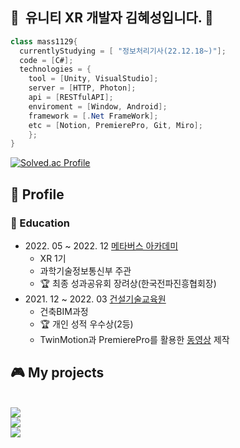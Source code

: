 <!-- [![Hits](https://hits.seeyoufarm.com/api/count/incr/badge.svg?url=https%3A%2F%2Fgithub.com%2Fmass1129&count_bg=%2379C83D&title_bg=%23555555&icon=&icon_color=%23E7E7E7&title=hits&edge_flat=false)](https://hits.seeyoufarm.com)
-->
## 👋 &nbsp;유니티 XR 개발자 김혜성입니다. 👋  
```C#
class mass1129{
  currentlyStudying = [ "정보처리기사(22.12.18~)"];
  code = [C#];
  technologies = {
    tool = [Unity, VisualStudio];  
    server = [HTTP, Photon];  
    api = [RESTfulAPI];  
    enviroment = [Window, Android];  
    framework = [.Net FrameWork];
    etc = [Notion, PremierePro, Git, Miro];
    };
}
```
[![Solved.ac Profile](http://mazassumnida.wtf/api/generate_badge?boj=mass413)](https://solved.ac/mass413)
## 🌱 Profile  

### 📖 Education

- 2022\. 05 ~ 2022. 12 [메타버스 아카데미](https://mtvs.kr)  
  - XR 1기  
  - 과학기술정보통신부 주관  
  - 🏆 최종 성과공유회 장려상(한국전파진흥협회장)  
- 2021\. 12 ~ 2022. 03 [건설기술교육원](https://www.kicte.or.kr/portal/index/mainInitAction.do)  
  - 건축BIM과정  
  - 🏆 개인 성적 우수상(2등)  
  - TwinMotion과 PremierePro를 활용한 [동영상](https://youtu.be/w3Qg7fNvgkI) 제작    
  

## 🎮 My projects   
 <br>   
    <a href="https://github.com/mass1129/RETAKE" ><img src="https://img.shields.io/badge/Github-Retake-red?style=for-the-badge&logo=GitHub&logoColor=white&link=https://github.com/mass1129/RETAKE"></a>  
  <br>
    <a href="https://github.com/mass1129/DeadRising" ><img src="https://img.shields.io/badge/Github-Rising-blue?style=for-the-badge&logo=GitHub&logoColor=white&link=https://github.com/mass1129/DeadRising"></a>
  <br>
    <a href="https://github.com/mass1129/MTVS_Nebula" ><img src="https://img.shields.io/badge/Github-Nebula-orange?style=for-the-badge&logo=GitHub&logoColor=white&link=https://github.com/mass1129/MTVS_Nebula"></a>




<!--
**mass1129/mass1129** is a ✨ _special_ ✨ repository because its `README.md` (this file) appears on your GitHub profile.

Here are some ideas to get you started:

- 🔭 I’m currently working on ...
- 🌱 I’m currently learning ...
- 👯 I’m looking to collaborate on ...
- 🤔 I’m looking for help with ...
- 💬 Ask me about ...
- 📫 How to reach me: ...
- 😄 Pronouns: ...
- ⚡ Fun fact: ...
-->
